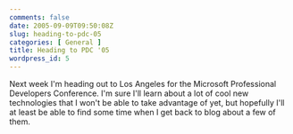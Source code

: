 ```yaml
---
comments: false
date: 2005-09-09T09:50:08Z
slug: heading-to-pdc-05
categories: [ General ]
title: Heading to PDC '05
wordpress_id: 5
---
```


Next week I'm heading out to Los Angeles for the Microsoft Professional Developers Conference. I'm sure I'll learn about a lot of cool new technologies that I won't be able to take advantage of yet, but hopefully I'll at least be able to find some time when I get back to blog about a few of them.
